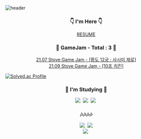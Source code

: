 ![header](https://capsule-render.vercel.app/api?type=soft&color=auto&height=150&section=header&text=JangHanjun&fontSize=70&animation=twinkling)

<h3 align="center">👇 I'm Here 👇</h3>
<p align="center">
  <a href="https://past-airbus-17b.notion.site/Resume-22bb4bf29dd74192a200440bc03171fe">RESUME</a>
</p>
<h3 align="center">🍯 GameJam - Total : 3 🍯</h3>
<p align="center">
<a href="https://indie.onstove.com/ko/games/520/">21.07 Stove Game Jam - [황도 12궁 : 사시미 제로]</a><br/>
<a href="https://indie.onstove.com/ko/games/608/">21.09 Stove Game Jam - [10초 치킨]</a>

</p>

[![Solved.ac Profile](http://mazassumnida.wtf/api/v2/generate_badge?boj=husk321)](https://solved.ac/husk321/)
<br/>


<h3 align="center">🌱 I'm Studying 🌱</h3>
<p align="center">
  <img src="https://img.shields.io/badge/Unity-black?style=flat-square&logo=Unity&logoColor=white"/></a>&nbsp 
  <img src="https://img.shields.io/badge/C++-00599C?style=flat-square&logo=C%2B%2B&logoColor=white"/></a>&nbsp   
  <img src="https://img.shields.io/badge/C%23(for Unity)-239120?style=flat-square&logo=C&logoColor="/></a>&nbsp   
  
  <br>
</p>

<h3 align="center">🎶🎶🎶🎶</h3>

<p align="center">
  <a href="https://husk321.tistory.com/"><img src="https://img.shields.io/badge/Tistory-607078?style=flat-square&logo=AddThis&logoColor=white"/></a>&nbsp 
  <a href="https://post.naver.com/husk321?=1"><img src="https://img.shields.io/badge/NaverPost-019733?style=flat-square&logo=AddThis&logoColor=white"/></a>
  <br/>
    <a href="https://teammir.tistory.com/"><img src="https://img.shields.io/badge/Team_Mir-89CFF0?style=flat-square&logo=AddThis&logoColor=white"/></a>&nbsp 
</p>
